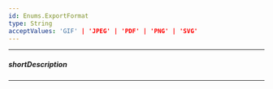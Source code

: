 ```yaml
---
id: Enums.ExportFormat
type: String
acceptValues: 'GIF' | 'JPEG' | 'PDF' | 'PNG' | 'SVG'
---
```

---
##### shortDescription
<!-- Description goes here -->

---
<!-- Description goes here -->
